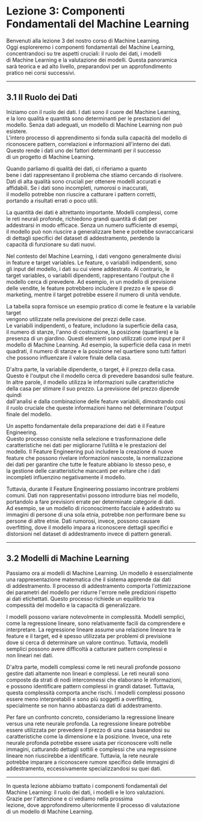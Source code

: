 # Lezione 3: Componenti Fondamentali del Machine Learning

Benvenuti alla lezione 3 del nostro corso di Machine Learning.  
Oggi esploreremo i componenti fondamentali del Machine Learning,  
concentrandoci su tre aspetti cruciali: il ruolo dei dati, i modelli  
di Machine Learning e la valutazione dei modelli. Questa panoramica  
sarà teorica e ad alto livello, preparandovi per un approfondimento  
pratico nei corsi successivi.

---

## 3.1 Il Ruolo dei Dati

Iniziamo con il ruolo dei dati. I dati sono il cuore del Machine Learning,  
e la loro qualità e quantità sono determinanti per le prestazioni del  
modello. Senza dati adeguati, un modello di Machine Learning non può esistere.  
L'intero processo di apprendimento si fonda sulla capacità del modello di  
riconoscere pattern, correlazioni e informazioni all'interno dei dati.  
Questo rende i dati uno dei fattori determinanti per il successo  
di un progetto di Machine Learning.

Quando parliamo di qualità dei dati, ci riferiamo a quanto  
bene i dati rappresentano il problema che stiamo cercando di risolvere.  
Dati di alta qualità sono cruciali per ottenere modelli accurati e  
affidabili. Se i dati sono incompleti, rumorosi o inaccurati,  
il modello potrebbe non riuscire a catturare i pattern corretti,  
portando a risultati errati o poco utili.

La quantità dei dati è altrettanto importante. Modelli complessi, come  
le reti neurali profonde, richiedono grandi quantità di dati per  
addestrarsi in modo efficace. Senza un numero sufficiente di esempi,  
il modello può non riuscire a generalizzare bene e potrebbe sovraccaricarsi  
di dettagli specifici del dataset di addestramento, perdendo la  
capacità di funzionare su dati nuovi.

Nel contesto del Machine Learning, i dati vengono generalmente divisi  
in feature e target variables. Le feature, o variabili indipendenti, sono  
gli input del modello, i dati su cui viene addestrato. Al contrario, le  
target variables, o variabili dipendenti, rappresentano l'output che il  
modello cerca di prevedere. Ad esempio, in un modello di previsione  
delle vendite, le feature potrebbero includere il prezzo e le spese di  
marketing, mentre il target potrebbe essere il numero di unità vendute.

La tabella sopra fornisce un esempio pratico di come le feature e la variabile target  
vengono utilizzate nella previsione dei prezzi delle case.  
Le variabili indipendenti, o feature, includono la superficie della casa,  
il numero di stanze, l'anno di costruzione, la posizione (quartiere) e la  
presenza di un giardino. Questi elementi sono utilizzati come input per il  
modello di Machine Learning. Ad esempio, la superficie della casa in metri  
quadrati, il numero di stanze e la posizione nel quartiere sono tutti fattori  
che possono influenzare il valore finale della casa. 

D'altra parte, la variabile dipendente, o target, è il prezzo della casa.  
Questo è l'output che il modello cerca di prevedere basandosi sulle feature.  
In altre parole, il modello utilizza le informazioni sulle caratteristiche  
della casa per stimare il suo prezzo. La previsione del prezzo dipende quindi  
dall'analisi e dalla combinazione delle feature variabili, dimostrando così  
il ruolo cruciale che queste informazioni hanno nel determinare l'output  
finale del modello.

Un aspetto fondamentale della preparazione dei dati è il Feature Engineering.  
Questo processo consiste nella selezione e trasformazione delle  
caratteristiche nei dati per migliorarne l’utilità e le prestazioni del  
modello. Il Feature Engineering può includere la creazione di nuove  
feature che possono rivelare informazioni nascoste, la normalizzazione  
dei dati per garantire che tutte le feature abbiano lo stesso peso, e  
la gestione delle caratteristiche mancanti per evitare che i dati  
incompleti influenzino negativamente il modello.

Tuttavia, durante il Feature Engineering possiamo incontrare problemi  
comuni. Dati non rappresentativi possono introdurre bias nel modello,  
portandolo a fare previsioni errate per determinate categorie di dati.  
Ad esempio, se un modello di riconoscimento facciale è addestrato su  
immagini di persone di una sola etnia, potrebbe non performare bene su  
persone di altre etnie. Dati rumorosi, invece, possono causare  
overfitting, dove il modello impara a riconoscere dettagli specifici e  
distorsioni nel dataset di addestramento invece di pattern generali.

---

## 3.2 Modelli di Machine Learning

Passiamo ora ai modelli di Machine Learning. Un modello è essenzialmente  
una rappresentazione matematica che il sistema apprende dai dati  
di addestramento. Il processo di addestramento comporta l'ottimizzazione  
dei parametri del modello per ridurre l'errore nelle predizioni rispetto  
ai dati etichettati. Questo processo richiede un equilibrio tra  
compessità del modello e la capacità di generalizzare.

I modelli possono variare notevolmente in complessità. Modelli semplici,  
come la regressione lineare, sono relativamente facili da comprendere e  
interpretare. La regressione lineare assume una relazione lineare tra le  
feature e il target, ed è spesso utilizzata per problemi di previsione  
dove si cerca di determinare un valore continuo. Tuttavia, modelli  
semplici possono avere difficoltà a catturare pattern complessi e  
non lineari nei dati.

D'altra parte, modelli complessi come le reti neurali profonde possono  
gestire dati altamente non lineari e complessi. Le reti neurali sono  
composte da strati di nodi interconnessi che elaborano le informazioni,  
e possono identificare pattern complessi in grandi dataset. Tuttavia,  
questa complessità comporta anche rischi. I modelli complessi possono  
essere meno interpretabili e sono più soggetti a overfitting,  
specialmente se non hanno abbastanza dati di addestramento.

Per fare un confronto concreto, consideriamo la regressione lineare  
versus una rete neurale profonda. La regressione lineare potrebbe  
essere utilizzata per prevedere il prezzo di una casa basandosi su  
caratteristiche come la dimensione e la posizione. Invece, una rete  
neurale profonda potrebbe essere usata per riconoscere volti nelle  
immagini, catturando dettagli sottili e complessi che una regressione  
lineare non riuscirebbe a identificare. Tuttavia, la rete neurale  
potrebbe imparare a riconoscere rumore specifico delle immagini di  
addestramento, eccessivamente specializzandosi su quei dati.

---

In questa lezione abbiamo trattato i componenti fondamentali del  
Machine Learning: il ruolo dei dati, i modelli e le loro valutazioni.  
Grazie per l'attenzione e ci vediamo nella prossima  
lezione, dove approfondiremo ulteriormente il processo di valutazione  
di un modello di Machine Learning.